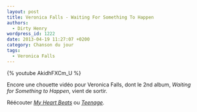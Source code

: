 ```yaml
---
layout: post
title: Veronica Falls - Waiting For Something To Happen
authors:
  - Dirty Henry
wordpress_id: 1222
date: 2013-04-19 11:27:07 +0200
category: Chanson du jour
tags:
  - Veronica Falls
---
```


{% youtube AkidhFXCm_U %}

Encore une chouette vidéo pour Veronica Falls, dont le 2nd album, _Waiting for
Something to Happen_, vient de sortir.

Réécouter [_My Heart Beats_][i1011] ou [_Teenage_][i1137].

[i1011]: https://www.deadrooster.org/veronica-falls-my-heart-beats/
[i1137]: https://www.deadrooster.org/veronica-falls-teenage/
